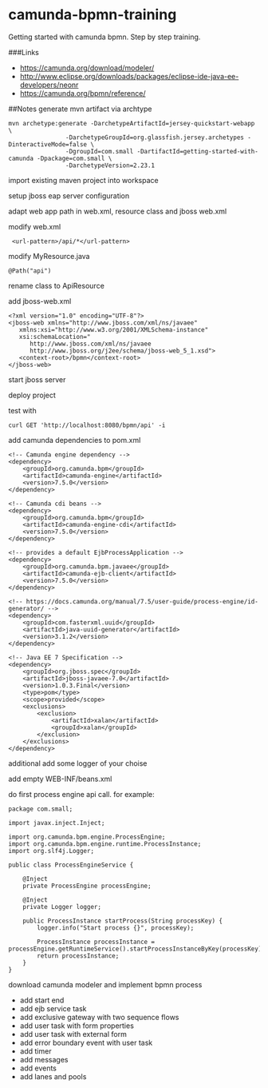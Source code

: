 # camunda-bpmn-training
Getting started with camunda bpmn. Step by step training.

###Links
- https://camunda.org/download/modeler/
- http://www.eclipse.org/downloads/packages/eclipse-ide-java-ee-developers/neonr
- https://camunda.org/bpmn/reference/

##Notes
generate mvn artifact via archtype
```
mvn archetype:generate -DarchetypeArtifactId=jersey-quickstart-webapp \
                -DarchetypeGroupId=org.glassfish.jersey.archetypes -DinteractiveMode=false \
                -DgroupId=com.small -DartifactId=getting-started-with-camunda -Dpackage=com.small \
                -DarchetypeVersion=2.23.1
```
import existing maven project into workspace

setup jboss eap server configuration

adapt web app path in web.xml, resource class and jboss web.xml

modify web.xml
```
 <url-pattern>/api/*</url-pattern>
 ```

modify MyResource.java
```
@Path("api")
```

rename class to ApiResource

add jboss-web.xml
```
<?xml version="1.0" encoding="UTF-8"?>
<jboss-web xmlns="http://www.jboss.com/xml/ns/javaee"
   xmlns:xsi="http://www.w3.org/2001/XMLSchema-instance"
   xsi:schemaLocation="
      http://www.jboss.com/xml/ns/javaee
      http://www.jboss.org/j2ee/schema/jboss-web_5_1.xsd">
   <context-root>/bpmn</context-root>
</jboss-web>
```

start jboss server

deploy project

test with 
```
curl GET 'http://localhost:8080/bpmn/api' -i
```

add camunda dependencies to pom.xml
```
<!-- Camunda engine dependency -->
<dependency>
	<groupId>org.camunda.bpm</groupId>
	<artifactId>camunda-engine</artifactId>
	<version>7.5.0</version>
</dependency>

<!-- Camunda cdi beans -->
<dependency>
	<groupId>org.camunda.bpm</groupId>
	<artifactId>camunda-engine-cdi</artifactId>
	<version>7.5.0</version>
</dependency>

<!-- provides a default EjbProcessApplication -->
<dependency>
	<groupId>org.camunda.bpm.javaee</groupId>
	<artifactId>camunda-ejb-client</artifactId>
	<version>7.5.0</version>
</dependency>

<!-- https://docs.camunda.org/manual/7.5/user-guide/process-engine/id-generator/ -->
<dependency>
	<groupId>com.fasterxml.uuid</groupId>
	<artifactId>java-uuid-generator</artifactId>	
	<version>3.1.2</version>
</dependency>

<!-- Java EE 7 Specification -->
<dependency>
	<groupId>org.jboss.spec</groupId>
	<artifactId>jboss-javaee-7.0</artifactId>
  	<version>1.0.3.Final</version>
  	<type>pom</type>
  	<scope>provided</scope>
  	<exclusions>
		<exclusion>
  			<artifactId>xalan</artifactId>
  			<groupId>xalan</groupId>
		</exclusion>
  	</exclusions>
</dependency>   
```

additional add some logger of your choise

add empty WEB-INF/beans.xml

do first process engine api call. for example:
```
package com.small;

import javax.inject.Inject;

import org.camunda.bpm.engine.ProcessEngine;
import org.camunda.bpm.engine.runtime.ProcessInstance;
import org.slf4j.Logger;

public class ProcessEngineService {
	
	@Inject
	private ProcessEngine processEngine;
	
	@Inject
	private Logger logger;
	
	public ProcessInstance startProcess(String processKey) {
		logger.info("Start process {}", processKey);
		
		ProcessInstance processInstance = processEngine.getRuntimeService().startProcessInstanceByKey(processKey);
		return processInstance;
	}
}
```

download camunda modeler and implement bpmn process

- add start end
- add ejb service task
- add exclusive gateway with two sequence flows
- add user task with form properties
- add user task with external form
- add error boundary event with user task
- add timer
- add messages
- add events
- add lanes and pools
